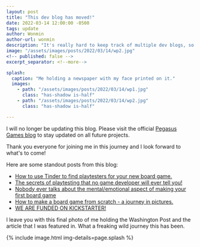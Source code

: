```yaml
---
layout: post
title: "This dev blog has moved!"
date: 2022-03-14 12:00:00 -0500
tags: update
author: Wonmin
author-url: wonmin
description: "It's really hard to keep track of multiple dev blogs, so if you are stumbling across this page, please visit the new blog."
image: "/assets/images/posts/2022/03/14/wp2.jpg"
<!-- published: false -->
excerpt_separator: <!--more-->

splash:
  caption: "Me holding a newspaper with my face printed on it."
  images:
    - path: "/assets/images/posts/2022/03/14/wp1.jpg"
      class: "has-shadow is-half"
    - path: "/assets/images/posts/2022/03/14/wp2.jpg"
      class: "has-shadow is-half"

---
```


I will no longer be updating this blog. Please visit the official [Pegasus Games blog](https://pegasusgames.medium.com/) to stay updated on all future projects.

Thank you everyone for joining me in this journey and I look forward to what's to come!

Here are some standout posts from this blog:

- [How to use Tinder to find playtesters for your new board game.](https://www.sysifuscorp.com/2018/11/14/how-to-use-tinder-to-find-playtesters.html)
- [The secrets of playtesting that no game developer will ever tell you!](https://www.sysifuscorp.com/2018/12/02/secrets-of-playtesting.html)
- [Nobody ever talks about the mental/emotional aspect of making your first board game](https://www.sysifuscorp.com/2020/10/12/nobody-talks-about-mental-emotional.html)
- [How to make a board game from scratch - a journey in pictures.](https://www.sysifuscorp.com/2020/10/07/a-lookback-at-development.html)
- [WE ARE FUNDED ON KICKSTARTER!](https://www.sysifuscorp.com/2021/02/14/fully-funded.html)

I leave you with this final photo of me holding the Washington Post and the article that I was featured in. What a freaking wild journey this has been.

{% include image.html img-details=page.splash %}
